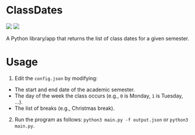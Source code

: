 # ClassDates
![](https://img.shields.io/badge/Python-97ca00?style=for-the-badge&logo=python&logoColor=white)
![](https://img.shields.io/badge/JSON-3776AB?style=for-the-badge&logo=json&logoColor=white)

A Python library/app that returns the list of class dates for a given semester.

# Usage

1. Edit the `config.json` by modifying:
  - The start and end date of the academic semester.
  - The day of the week the class occurs (e.g., `0` is Monday, `1` is Tuesday, ...).
  - The list of breaks (e.g., Christmas break).
2. Run the program as follows: ```python3 main.py -f output.json``` or ```python3 main.py```.
